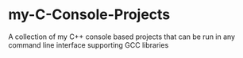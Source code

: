 # my-C-Console-Projects
A collection of my C++ console based projects that can be run in any command line interface supporting GCC libraries
